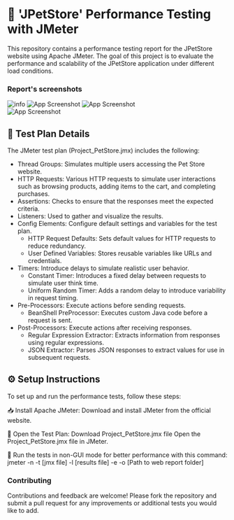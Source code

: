 # 🐾 'JPetStore' Performance Testing with JMeter

This repository contains a performance testing report for the JPetStore website using Apache JMeter. The goal of this project is to evaluate the performance and scalability of the JPetStore application under different load conditions.

### Report's screenshots
  
![info](https://github.com/Sparsha-Singha/PerformanceTesting_JMeter/blob/main/Image%20Gallery/screencapture-file-D-Report-Jmeter-PetStore-Report-PetStore-Web-index-html-2024-06-02-22_15_31.png) 
![App Screenshot](https://github.com/Sparsha-Singha/PerformanceTesting_JMeter/blob/main/Image%20Gallery/screencapture-file-D-Report-Jmeter-PetStore-Report-PetStore-Web-content-pages-OverTime-html-2024-06-02-22_16_30.png)
![App Screenshot](https://github.com/Sparsha-Singha/PerformanceTesting_JMeter/blob/main/Image%20Gallery/screencapture-file-D-Report-Jmeter-PetStore-Report-PetStore-Web-content-pages-Throughput-html-2024-06-02-22_17_18.png)   
![App Screenshot](https://github.com/Sparsha-Singha/PerformanceTesting_JMeter/blob/main/Image%20Gallery/screencapture-file-D-Report-Jmeter-PetStore-Report-PetStore-Web-content-pages-ResponseTimes-html-2024-06-02-22_17_51.png)   
   
  


## 🧪 Test Plan Details

The JMeter test plan (Project_PetStore.jmx) includes the following:

- Thread Groups: Simulates multiple users accessing the Pet Store website.
- HTTP Requests: Various HTTP requests to simulate user interactions such as browsing products, adding items to the cart, and completing purchases.
- Assertions: Checks to ensure that the responses meet the expected criteria.
- Listeners: Used to gather and visualize the results.
- Config Elements: Configure default settings and variables for the test plan.
    - HTTP Request Defaults: Sets default values for HTTP requests to reduce redundancy.
    - User Defined Variables: Stores reusable variables like URLs and credentials.
- Timers: Introduce delays to simulate realistic user behavior.
    - Constant Timer: Introduces a fixed delay between requests to simulate user think time.
    - Uniform Random Timer: Adds a random delay to introduce variability in request timing.
- Pre-Processors: Execute actions before sending requests.
    - BeanShell PreProcessor: Executes custom Java code before a request is sent.
- Post-Processors: Execute actions after receiving responses.
    - Regular Expression Extractor: Extracts information from responses using regular expressions.
    - JSON Extractor: Parses JSON responses to extract values for use in subsequent requests.

## ⚙️ Setup Instructions

  To set up and run the performance tests, follow these steps:

📥 Install Apache JMeter:
    Download and install JMeter from the official website.

📝 Open the Test Plan:
    Download Project_PetStore.jmx file
    Open the Project_PetStore.jmx file in JMeter.

🏃 Run the tests in non-GUI mode for better performance with this command:
    jmeter -n -t [jmx file] -l [results file] -e -o [Path to web report folder]

          

### Contributing
Contributions and feedback are welcome! Please fork the repository and submit a pull request for any improvements or additional tests you would like to add.
